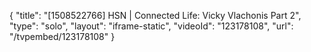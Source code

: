 {
    "title": "[1508522766] HSN | Connected Life: Vicky Vlachonis Part 2",
    "type": "solo",
    "layout": "iframe-static",
    "videoId": "123178108",
    "url": "\/tvpembed\/123178108"
}
